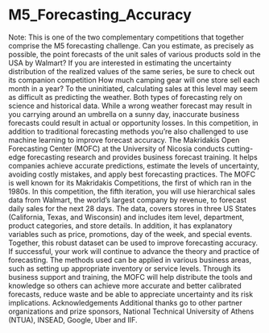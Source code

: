 # M5_Forecasting_Accuracy
Note: This is one of the two complementary competitions that together comprise the M5 forecasting challenge. Can you estimate, as precisely as possible, the point forecasts of the unit sales of various products sold in the USA by Walmart? If you are interested in estimating the uncertainty distribution of the realized values of the same series, be sure to check out its companion competition  How much camping gear will one store sell each month in a year? To the uninitiated, calculating sales at this level may seem as difficult as predicting the weather. Both types of forecasting rely on science and historical data. While a wrong weather forecast may result in you carrying around an umbrella on a sunny day, inaccurate business forecasts could result in actual or opportunity losses. In this competition, in addition to traditional forecasting methods you’re also challenged to use machine learning to improve forecast accuracy.  The Makridakis Open Forecasting Center (MOFC) at the University of Nicosia conducts cutting-edge forecasting research and provides business forecast training. It helps companies achieve accurate predictions, estimate the levels of uncertainty, avoiding costly mistakes, and apply best forecasting practices. The MOFC is well known for its Makridakis Competitions, the first of which ran in the 1980s.  In this competition, the fifth iteration, you will use hierarchical sales data from Walmart, the world’s largest company by revenue, to forecast daily sales for the next 28 days. The data, covers stores in three US States (California, Texas, and Wisconsin) and includes item level, department, product categories, and store details. In addition, it has explanatory variables such as price, promotions, day of the week, and special events. Together, this robust dataset can be used to improve forecasting accuracy.  If successful, your work will continue to advance the theory and practice of forecasting. The methods used can be applied in various business areas, such as setting up appropriate inventory or service levels. Through its business support and training, the MOFC will help distribute the tools and knowledge so others can achieve more accurate and better calibrated forecasts, reduce waste and be able to appreciate uncertainty and its risk implications.  Acknowledgements Additional thanks go to other partner organizations and prize sponsors, National Technical University of Athens (NTUA), INSEAD, Google, Uber and IIF.
